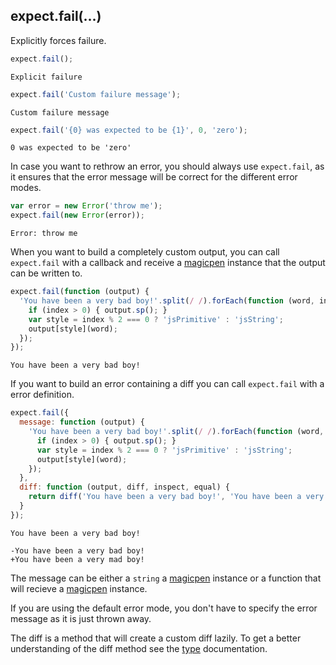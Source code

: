 ## expect.fail(...)

Explicitly forces failure.

```js
expect.fail();
```

```output
Explicit failure
```

```js
expect.fail('Custom failure message');
```

```output
Custom failure message
```

```js
expect.fail('{0} was expected to be {1}', 0, 'zero');
```

```output
0 was expected to be 'zero'
```

In case you want to rethrow an error, you should always use
`expect.fail`, as it ensures that the error message will be correct
for the different error modes.

```js
var error = new Error('throw me');
expect.fail(new Error(error));
```

```output
Error: throw me
```

When you want to build a completely custom output, you can call
`expect.fail` with a callback and receive a
[magicpen](https://github.com/sunesimonsen/magicpen) instance that the
output can be written to.

```js
expect.fail(function (output) {
  'You have been a very bad boy!'.split(/ /).forEach(function (word, index) {
    if (index > 0) { output.sp(); }
    var style = index % 2 === 0 ? 'jsPrimitive' : 'jsString';
    output[style](word);
  });
});
```

```output
You have been a very bad boy!
```

If you want to build an error containing a diff you can call
`expect.fail` with a error definition.

```js
expect.fail({
  message: function (output) {
    'You have been a very bad boy!'.split(/ /).forEach(function (word, index) {
      if (index > 0) { output.sp(); }
      var style = index % 2 === 0 ? 'jsPrimitive' : 'jsString';
      output[style](word);
    });
  },
  diff: function (output, diff, inspect, equal) {
    return diff('You have been a very bad boy!', 'You have been a very mad boy!')
  }
});
```

```output
You have been a very bad boy!

-You have been a very bad boy!
+You have been a very mad boy!
```

The message can be either a `string` a
[magicpen](https://github.com/sunesimonsen/magicpen) instance or a
function that will recieve a
[magicpen](https://github.com/sunesimonsen/magicpen) instance.

If you are using the default error mode, you don't have to specify the
error message as it is just thrown away.

The diff is a method that will create a custom diff lazily. To get a
better understanding of the diff method see the [type](/api/addType)
documentation.
